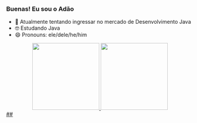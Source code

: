 ### Buenas! Eu sou o Adão

- 🔭 Atualmente tentando ingressar no mercado de Desenvolvimento Java
- 🤓 Estudando Java
- 😄 Pronouns: ele/dele/he/him

<div align="center">
  <a href="https://github.com/AdaoBMF">
  <img height="180em" src="https://github-readme-stats.vercel.app/api?username=uclort&show_icons=true&theme=github_dark&include_all_commits=true&count_private=true"/>
  <img height="180em" src="https://github-readme-stats.vercel.app/api/top-langs/?username=uclort&layout=compact&langs_count=7&theme=github_dark"/>
</div>
##
